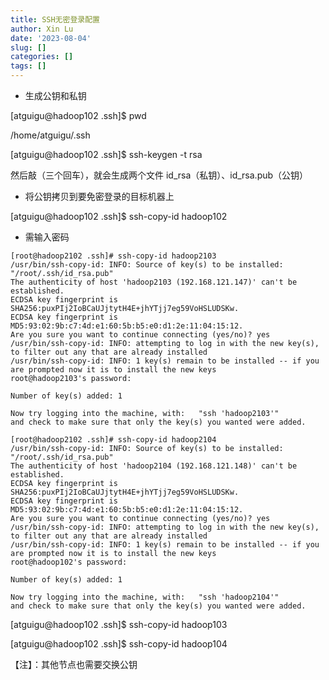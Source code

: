 ```yaml
---
title: SSH无密登录配置
author: Xin Lu
date: '2023-08-04'
slug: []
categories: []
tags: []
---
```


- 生成公钥和私钥 

[atguigu@hadoop102 .ssh]$ pwd 

/home/atguigu/.ssh 

[atguigu@hadoop102 .ssh]$ ssh-keygen -t rsa 



然后敲（三个回车），就会生成两个文件 id_rsa（私钥）、id_rsa.pub（公钥） 



- 将公钥拷贝到要免密登录的目标机器上 

[atguigu@hadoop102 .ssh]$ ssh-copy-id hadoop102 

- 需输入密码

```
[root@hadoop2102 .ssh]# ssh-copy-id hadoop2103
/usr/bin/ssh-copy-id: INFO: Source of key(s) to be installed: "/root/.ssh/id_rsa.pub"
The authenticity of host 'hadoop2103 (192.168.121.147)' can't be established.
ECDSA key fingerprint is SHA256:puxPIj2IoBCaUJjtytH4E+jhYTjj7eg59VoHSLUDSKw.
ECDSA key fingerprint is MD5:93:02:9b:c7:4d:e1:60:5b:b5:e0:d1:2e:11:04:15:12.
Are you sure you want to continue connecting (yes/no)? yes
/usr/bin/ssh-copy-id: INFO: attempting to log in with the new key(s), to filter out any that are already installed
/usr/bin/ssh-copy-id: INFO: 1 key(s) remain to be installed -- if you are prompted now it is to install the new keys
root@hadoop2103's password:

Number of key(s) added: 1

Now try logging into the machine, with:   "ssh 'hadoop2103'"
and check to make sure that only the key(s) you wanted were added.

[root@hadoop2102 .ssh]# ssh-copy-id hadoop2104
/usr/bin/ssh-copy-id: INFO: Source of key(s) to be installed: "/root/.ssh/id_rsa.pub"
The authenticity of host 'hadoop2104 (192.168.121.148)' can't be established.
ECDSA key fingerprint is SHA256:puxPIj2IoBCaUJjtytH4E+jhYTjj7eg59VoHSLUDSKw.
ECDSA key fingerprint is MD5:93:02:9b:c7:4d:e1:60:5b:b5:e0:d1:2e:11:04:15:12.
Are you sure you want to continue connecting (yes/no)? yes
/usr/bin/ssh-copy-id: INFO: attempting to log in with the new key(s), to filter out any that are already installed
/usr/bin/ssh-copy-id: INFO: 1 key(s) remain to be installed -- if you are prompted now it is to install the new keys
root@hadoop102's password:

Number of key(s) added: 1

Now try logging into the machine, with:   "ssh 'hadoop2104'"
and check to make sure that only the key(s) you wanted were added.

```



[atguigu@hadoop102 .ssh]$ ssh-copy-id hadoop103 

[atguigu@hadoop102 .ssh]$ ssh-copy-id hadoop104 



【注】：其他节点也需要交换公钥